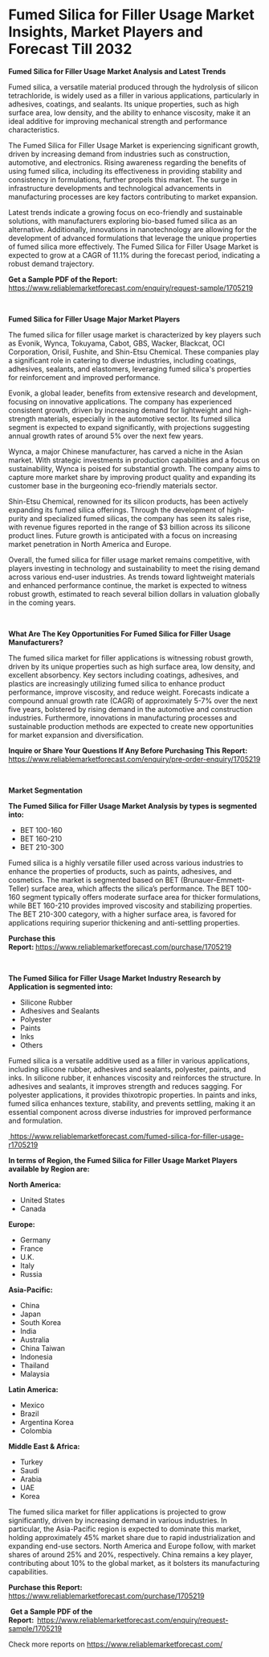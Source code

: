 <p><h1>Fumed Silica for Filler Usage Market Insights, Market Players and Forecast Till 2032</h1></p><p><strong>Fumed Silica for Filler Usage Market Analysis and Latest Trends</strong></p>
<p><p>Fumed silica, a versatile material produced through the hydrolysis of silicon tetrachloride, is widely used as a filler in various applications, particularly in adhesives, coatings, and sealants. Its unique properties, such as high surface area, low density, and the ability to enhance viscosity, make it an ideal additive for improving mechanical strength and performance characteristics.</p><p>The Fumed Silica for Filler Usage Market is experiencing significant growth, driven by increasing demand from industries such as construction, automotive, and electronics. Rising awareness regarding the benefits of using fumed silica, including its effectiveness in providing stability and consistency in formulations, further propels this market. The surge in infrastructure developments and technological advancements in manufacturing processes are key factors contributing to market expansion.</p><p>Latest trends indicate a growing focus on eco-friendly and sustainable solutions, with manufacturers exploring bio-based fumed silica as an alternative. Additionally, innovations in nanotechnology are allowing for the development of advanced formulations that leverage the unique properties of fumed silica more effectively. The Fumed Silica for Filler Usage Market is expected to grow at a CAGR of 11.1% during the forecast period, indicating a robust demand trajectory.</p></p>
<p><strong>Get a Sample PDF of the Report:&nbsp;</strong> <a href="https://www.reliablemarketforecast.com/enquiry/request-sample/1705219?utm_campaign=1929&utm_medium=2&utm_source=Github&utm_content=ia&utm_term=09012025&utm_id=fumed-silica-for-filler-usage">https://www.reliablemarketforecast.com/enquiry/request-sample/1705219</a></p>
<p>&nbsp;</p>
<p><strong>Fumed Silica for Filler Usage Major Market Players</strong></p>
<p><p>The fumed silica for filler usage market is characterized by key players such as Evonik, Wynca, Tokuyama, Cabot, GBS, Wacker, Blackcat, OCI Corporation, Orisil, Fushite, and Shin-Etsu Chemical. These companies play a significant role in catering to diverse industries, including coatings, adhesives, sealants, and elastomers, leveraging fumed silica's properties for reinforcement and improved performance.</p><p>Evonik, a global leader, benefits from extensive research and development, focusing on innovative applications. The company has experienced consistent growth, driven by increasing demand for lightweight and high-strength materials, especially in the automotive sector. Its fumed silica segment is expected to expand significantly, with projections suggesting annual growth rates of around 5% over the next few years.</p><p>Wynca, a major Chinese manufacturer, has carved a niche in the Asian market. With strategic investments in production capabilities and a focus on sustainability, Wynca is poised for substantial growth. The company aims to capture more market share by improving product quality and expanding its customer base in the burgeoning eco-friendly materials sector.</p><p>Shin-Etsu Chemical, renowned for its silicon products, has been actively expanding its fumed silica offerings. Through the development of high-purity and specialized fumed silicas, the company has seen its sales rise, with revenue figures reported in the range of $3 billion across its silicone product lines. Future growth is anticipated with a focus on increasing market penetration in North America and Europe.</p><p>Overall, the fumed silica for filler usage market remains competitive, with players investing in technology and sustainability to meet the rising demand across various end-user industries. As trends toward lightweight materials and enhanced performance continue, the market is expected to witness robust growth, estimated to reach several billion dollars in valuation globally in the coming years.</p></p>
<p>&nbsp;</p>
<p><strong>What Are The Key Opportunities For Fumed Silica for Filler Usage Manufacturers?</strong></p>
<p><p>The fumed silica market for filler applications is witnessing robust growth, driven by its unique properties such as high surface area, low density, and excellent absorbency. Key sectors including coatings, adhesives, and plastics are increasingly utilizing fumed silica to enhance product performance, improve viscosity, and reduce weight. Forecasts indicate a compound annual growth rate (CAGR) of approximately 5-7% over the next five years, bolstered by rising demand in the automotive and construction industries. Furthermore, innovations in manufacturing processes and sustainable production methods are expected to create new opportunities for market expansion and diversification.</p></p>
<p><strong>Inquire or Share Your Questions If Any Before Purchasing This Report:</strong> <a href="https://www.reliablemarketforecast.com/enquiry/pre-order-enquiry/1705219?utm_campaign=1929&utm_medium=2&utm_source=Github&utm_content=ia&utm_term=09012025&utm_id=fumed-silica-for-filler-usage">https://www.reliablemarketforecast.com/enquiry/pre-order-enquiry/1705219</a></p>
<p>&nbsp;</p>
<p><strong>Market Segmentation</strong></p>
<p><strong>The Fumed Silica for Filler Usage Market Analysis by types is segmented into:</strong></p>
<p><ul><li>BET 100-160</li><li>BET 160-210</li><li>BET 210-300</li></ul></p>
<p><p>Fumed silica is a highly versatile filler used across various industries to enhance the properties of products, such as paints, adhesives, and cosmetics. The market is segmented based on BET (Brunauer-Emmett-Teller) surface area, which affects the silica’s performance. The BET 100-160 segment typically offers moderate surface area for thicker formulations, while BET 160-210 provides improved viscosity and stabilizing properties. The BET 210-300 category, with a higher surface area, is favored for applications requiring superior thickening and anti-settling properties.</p></p>
<p><strong>Purchase this Report:&nbsp;</strong><a href="https://www.reliablemarketforecast.com/purchase/1705219?utm_campaign=1929&utm_medium=2&utm_source=Github&utm_content=ia&utm_term=09012025&utm_id=fumed-silica-for-filler-usage">https://www.reliablemarketforecast.com/purchase/1705219</a></p>
<p>&nbsp;</p>
<p><strong>The Fumed Silica for Filler Usage Market Industry Research by Application is segmented into:</strong></p>
<p><ul><li>Silicone Rubber</li><li>Adhesives and Sealants</li><li>Polyester</li><li>Paints</li><li>Inks</li><li>Others</li></ul></p>
<p><p>Fumed silica is a versatile additive used as a filler in various applications, including silicone rubber, adhesives and sealants, polyester, paints, and inks. In silicone rubber, it enhances viscosity and reinforces the structure. In adhesives and sealants, it improves strength and reduces sagging. For polyester applications, it provides thixotropic properties. In paints and inks, fumed silica enhances texture, stability, and prevents settling, making it an essential component across diverse industries for improved performance and formulation.</p></p>
<p><a href="https://www.reliablemarketforecast.com/fumed-silica-for-filler-usage-r1705219?utm_campaign=1929&utm_medium=2&utm_source=Github&utm_content=ia&utm_term=09012025&utm_id=fumed-silica-for-filler-usage">&nbsp;https://www.reliablemarketforecast.com/fumed-silica-for-filler-usage-r1705219</a></p>
<p><strong>In terms of Region, the Fumed Silica for Filler Usage Market Players available by Region are:</strong></p>
<p>
    <p> <strong> North America: </strong>
        <ul>
            <li>United States</li>
            <li>Canada</li>
        </ul>
        </p> 
    <p> <strong> Europe: </strong>
        <ul>
            <li>Germany</li>
            <li>France</li>
            <li>U.K.</li>
            <li>Italy</li>
            <li>Russia</li>
        </ul>
        </p> 
    <p> <strong> Asia-Pacific: </strong>
        <ul>
            <li>China</li>
            <li>Japan</li>
            <li>South Korea</li>
            <li>India</li>
            <li>Australia</li>
            <li>China Taiwan</li>
            <li>Indonesia</li>
            <li>Thailand</li>
            <li>Malaysia</li>
        </ul>
        </p> 
    <p> <strong> Latin America: </strong>
        <ul>
            <li>Mexico</li>
            <li>Brazil</li>
            <li>Argentina Korea</li>
            <li>Colombia</li>
        </ul>
        </p> 
    <p> <strong> Middle East & Africa: </strong>
        <ul>
            <li>Turkey</li>
            <li>Saudi</li>
            <li>Arabia</li>
            <li>UAE</li>
            <li>Korea</li>
        </ul>
    </p>
    </p>
<p><p>The fumed silica market for filler applications is projected to grow significantly, driven by increasing demand in various industries. In particular, the Asia-Pacific region is expected to dominate this market, holding approximately 45% market share due to rapid industrialization and expanding end-use sectors. North America and Europe follow, with market shares of around 25% and 20%, respectively. China remains a key player, contributing about 10% to the global market, as it bolsters its manufacturing capabilities.</p></p>
<p><strong>Purchase this Report: </strong><a href="https://www.reliablemarketforecast.com/purchase/1705219?utm_campaign=1929&utm_medium=2&utm_source=Github&utm_content=ia&utm_term=09012025&utm_id=fumed-silica-for-filler-usage">https://www.reliablemarketforecast.com/purchase/1705219</a></p>
<p>&nbsp;<strong>Get a Sample PDF of the Report:&nbsp;&nbsp;</strong><a href="https://www.reliablemarketforecast.com/enquiry/request-sample/1705219?utm_campaign=1929&utm_medium=2&utm_source=Github&utm_content=ia&utm_term=09012025&utm_id=fumed-silica-for-filler-usage">https://www.reliablemarketforecast.com/enquiry/request-sample/1705219</a></p>
<p><strong></strong></p>
<p>Check more reports on <a href="https://www.reliablemarketforecast.com/?utm_campaign=1929&utm_medium=2&utm_source=Github&utm_content=ia&utm_term=09012025&utm_id=fumed-silica-for-filler-usage">https://www.reliablemarketforecast.com/</a></p>